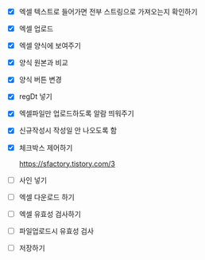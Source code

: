 - [x]  엑셀 텍스트로 들어가면 전부 스트링으로 가져오는지 확인하기
- [x]  엑셀 업로드
- [x]  엑셀 양식에 보여주기
- [x]  양식 원본과 비교
- [x]  양식 버튼 변경
- [x]  regDt 넣기
- [x]  엑셀파일만 업로드하도록 알람 띄워주기
- [x]  신규작성시 작성일 안 나오도록 함
- [x]  체크박스 제어하기
    
    https://sfactory.tistory.com/3
    
- [ ]  사인 넣기
- [ ]  엑셀 다운로드 하기

- [ ]  엑셀 유효성 검사하기
- [ ]  파일업로드시 유효성 검사
- [ ]  저장하기
